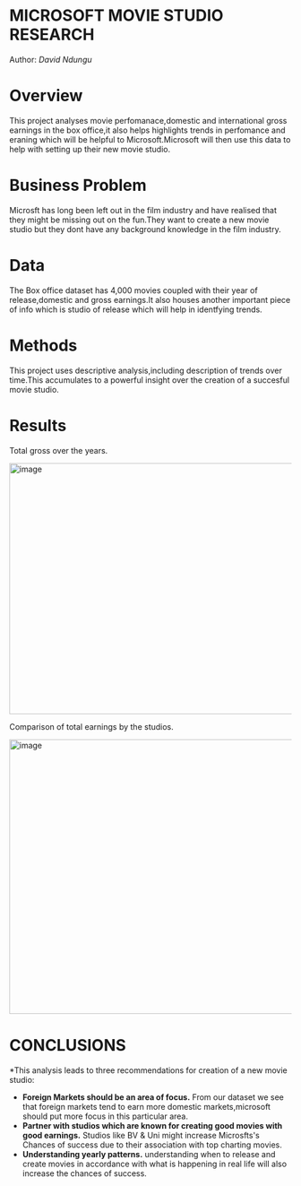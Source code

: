 # MICROSOFT MOVIE STUDIO RESEARCH
Author: *David Ndungu*

# Overview
This project analyses movie perfomanace,domestic and international gross earnings in the box office,it also helps highlights trends in perfomance and eraning which will be helpful to Microsoft.Microsoft will then use this data to help with setting up their new movie studio.

# Business Problem
Microsft has long been left out in the film industry and have realised that they might be missing out on the fun.They want to create a new movie studio but they dont have any background knowledge in the film industry.

# Data
The Box office dataset has 4,000 movies coupled with their year of release,domestic and gross earnings.It also houses another important piece of info which is studio of release which will help in identfying trends.

# Methods
This project uses descriptive analysis,including description of trends over time.This accumulates to a powerful insight over the creation of a succesful movie studio.

# Results
Total gross over the years.

<img width="547" height="448" alt="image" src="https://github.com/user-attachments/assets/94d57cc0-cf54-40a3-ae38-68969fb2e5b9" />

Comparison of total earnings by the studios.

<img width="556" height="490" alt="image" src="https://github.com/user-attachments/assets/2b958c31-4b30-4c20-94fe-282f03e03d77" />

# CONCLUSIONS
*This analysis leads to three recommendations for creation of a new movie studio:
- **Foreign Markets should be an area of focus.** From our dataset we see that foreign markets tend to earn more domestic markets,microsoft should put more focus in this particular area.
- **Partner with studios which are known for creating good movies with good earnings.** Studios like BV & Uni might increase Microsfts's Chances of success due to their association with top charting movies.
- **Understanding yearly patterns.** understanding when to release and create movies in accordance with what is happening in real life will also increase the chances of success.




